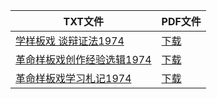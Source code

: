 | TXT文件 | PDF文件 |
| ------- | ------- |
| [学样板戏 谈辩证法1974](J%20%E9%9D%A9%E5%91%BD%E6%A0%B7%E6%9D%BF%E6%88%8F/%E5%AD%A6%E6%A0%B7%E6%9D%BF%E6%88%8F%20%E8%B0%88%E8%BE%A9%E8%AF%81%E6%B3%951974.txt) | [下载](J%20%E9%9D%A9%E5%91%BD%E6%A0%B7%E6%9D%BF%E6%88%8F/%E5%AD%A6%E6%A0%B7%E6%9D%BF%E6%88%8F%20%E8%B0%88%E8%BE%A9%E8%AF%81%E6%B3%951974.pdf) |
| [革命样板戏创作经验选辑1974](J%20%E9%9D%A9%E5%91%BD%E6%A0%B7%E6%9D%BF%E6%88%8F/%E9%9D%A9%E5%91%BD%E6%A0%B7%E6%9D%BF%E6%88%8F%E5%88%9B%E4%BD%9C%E7%BB%8F%E9%AA%8C%E9%80%89%E8%BE%911974.txt) | [下载](J%20%E9%9D%A9%E5%91%BD%E6%A0%B7%E6%9D%BF%E6%88%8F/%E9%9D%A9%E5%91%BD%E6%A0%B7%E6%9D%BF%E6%88%8F%E5%88%9B%E4%BD%9C%E7%BB%8F%E9%AA%8C%E9%80%89%E8%BE%911974.pdf) |
| [革命样板戏学习札记1974](J%20%E9%9D%A9%E5%91%BD%E6%A0%B7%E6%9D%BF%E6%88%8F/%E9%9D%A9%E5%91%BD%E6%A0%B7%E6%9D%BF%E6%88%8F%E5%AD%A6%E4%B9%A0%E6%9C%AD%E8%AE%B01974.txt) | [下载](J%20%E9%9D%A9%E5%91%BD%E6%A0%B7%E6%9D%BF%E6%88%8F/%E9%9D%A9%E5%91%BD%E6%A0%B7%E6%9D%BF%E6%88%8F%E5%AD%A6%E4%B9%A0%E6%9C%AD%E8%AE%B01974.pdf) |

